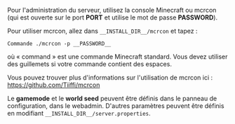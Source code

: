 Pour l'administration du serveur, utilisez la console Minecraft ou mcrcon (qui est ouverte sur le port __PORT__ et utilise le mot de passe __PASSWORD__).

Pour utiliser mcrcon, allez dans `__INSTALL_DIR__/mcrcon` et tapez :
```
Commande ./mcrcon -p __PASSWORD__
```
où « command » est une commande Minecraft standard. Vous devez utiliser des guillemets si votre commande contient des espaces.

Vous pouvez trouver plus d'informations sur l'utilisation de mcrcon ici : https://github.com/Tiiffi/mcrcon

Le **gamemode** et le **world seed** peuvent être définis dans le panneau de configuration, dans le webadmin.
D'autres paramètres peuvent être définis en modifiant `__INSTALL_DIR__/server.properties`.
